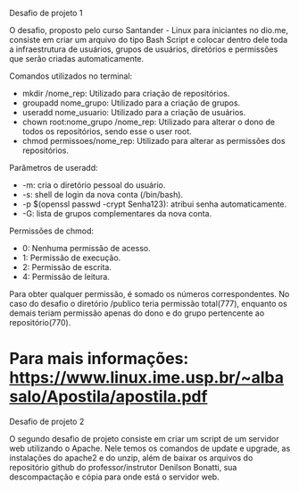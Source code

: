 Desafio de projeto 1

O desafio, proposto pelo curso Santander - Linux para iniciantes no dio.me, consiste em criar um arquivo do tipo Bash Script e colocar dentro dele toda a infraestrutura de usuários, grupos de usuários, diretórios e permissões que serão criadas automaticamente. 

Comandos utilizados no terminal:

* mkdir /nome_rep: Utilizado para criação de repositórios.
* groupadd nome_grupo: Utilizado para a criação de grupos.
* useradd nome_usuario: Utilizado para a criação de usuários.
* chown root:nome_grupo /nome_rep: Utilizado para alterar o dono de todos os repositórios, sendo esse o user root.
* chmod permissoes/nome_rep: Utilizado para alterar as permissões dos repositórios.

Parâmetros de useradd:

* -m: cria o diretório pessoal do usuário.
* -s: shell de login da nova conta (/bin/bash).
* -p $(openssl passwd -crypt Senha123): atribui senha automaticamente.
* -G: lista de grupos complementares da nova conta.

Permissões de chmod: 

* 0: Nenhuma permissão de acesso.
* 1: Permissão de execução.
* 2: Permissão de escrita.
* 4: Permissão de leitura.

Para obter qualquer permissão, é somado os números correspondentes. No caso do desafio o diretório /publico teria permissão total(777), enquanto os demais teriam permissão apenas do dono e do grupo pertencente ao repositório(770).

Para mais informações: https://www.linux.ime.usp.br/~albasalo/Apostila/apostila.pdf
================================================================================================================================================================================================================
Desafio de projeto 2

O segundo desafio de projeto consiste em criar um script de um servidor web utilizando o Apache. Nele temos os comandos de update e upgrade, as instalações do apache2 e do unzip, além de baixar os arquivos do repositório github do professor/instrutor Denilson Bonatti, sua descompactação e cópia para onde está o servidor web.
